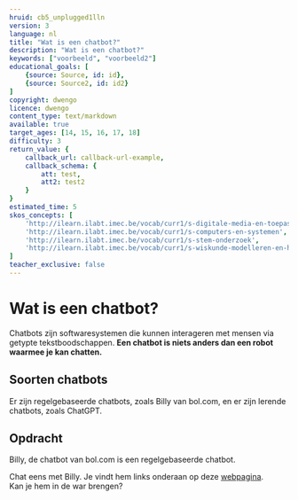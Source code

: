 ```yaml
---
hruid: cb5_unplugged1lln
version: 3
language: nl
title: "Wat is een chatbot?"
description: "Wat is een chatbot?"
keywords: ["voorbeeld", "voorbeeld2"]
educational_goals: [
    {source: Source, id: id}, 
    {source: Source2, id: id2}
]
copyright: dwengo
licence: dwengo
content_type: text/markdown
available: true
target_ages: [14, 15, 16, 17, 18]
difficulty: 3
return_value: {
    callback_url: callback-url-example,
    callback_schema: {
        att: test,
        att2: test2
    }
}
estimated_time: 5
skos_concepts: [
    'http://ilearn.ilabt.imec.be/vocab/curr1/s-digitale-media-en-toepassingen', 
    'http://ilearn.ilabt.imec.be/vocab/curr1/s-computers-en-systemen', 
    'http://ilearn.ilabt.imec.be/vocab/curr1/s-stem-onderzoek', 
    'http://ilearn.ilabt.imec.be/vocab/curr1/s-wiskunde-modelleren-en-heuristiek'
]
teacher_exclusive: false
---
```


# Wat is een chatbot?

Chatbots zijn softwaresystemen die kunnen interageren met mensen via getypte tekstboodschappen. **Een chatbot is niets anders dan een robot waarmee je kan chatten.**

## Soorten chatbots

Er zijn regelgebaseerde chatbots, zoals Billy van bol.com, en er zijn lerende chatbots, zoals ChatGPT.

## Opdracht

Billy, de chatbot van bol.com is een regelgebaseerde chatbot.

Chat eens met Billy. Je vindt hem links onderaan op deze [webpagina](https://www.bol.com/nl/nl/m/klantenservice/). <br>
Kan je hem in de war brengen?



